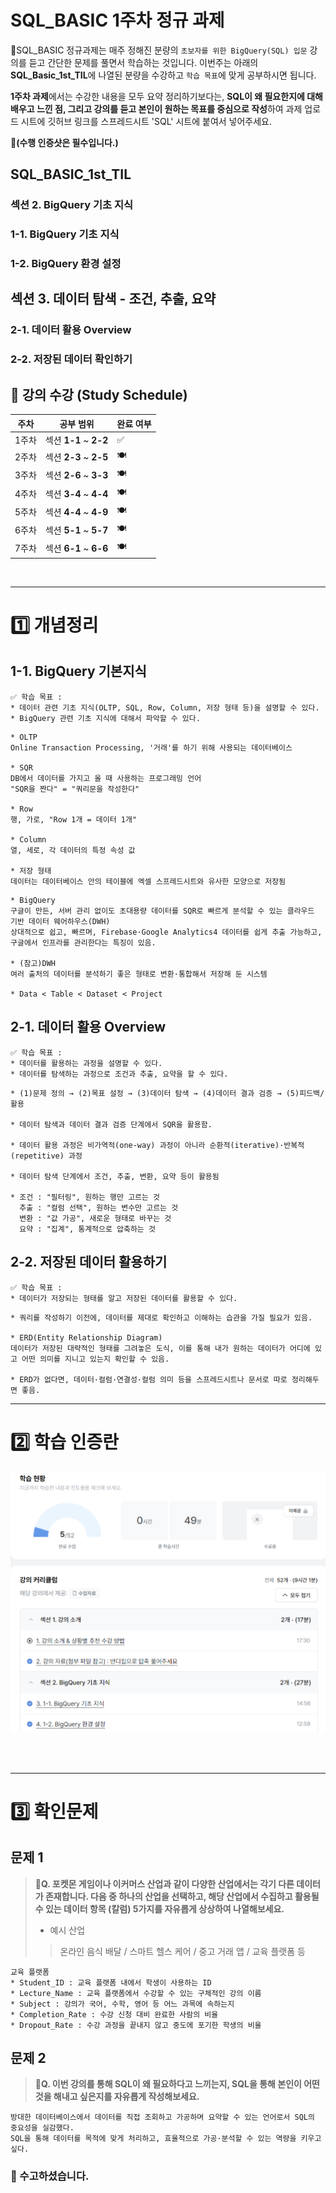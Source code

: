 # SQL_BASIC 1주차 정규 과제 

📌SQL_BASIC 정규과제는 매주 정해진 분량의 `초보자를 위한 BigQuery(SQL) 입문` 강의를 듣고 간단한 문제를 풀면서 학습하는 것입니다. 이번주는 아래의 **SQL_Basic_1st_TIL**에 나열된 분량을 수강하고 `학습 목표`에 맞게 공부하시면 됩니다.

**1주차 과제**에서는 수강한 내용을 모두 요약 정리하기보다는, **SQL이 왜 필요한지에 대해 배우고 느낀 점, 그리고 강의를 듣고 본인이 원하는 목표를 중심으로 작성**하여 과제 업로드 시트에 깃허브 링크를 스프레드시트 'SQL' 시트에 붙여서 넣어주세요. 

**👀(수행 인증샷은 필수입니다.)** 

## SQL_BASIC_1st_TIL

### 섹션 2. BigQuery 기초 지식

### 1-1. BigQuery 기초 지식

### 1-2. BigQuery 환경 설정

## 섹션 3. 데이터 탐색 - 조건, 추출, 요약

### 2-1. 데이터 활용 Overview 

### 2-2. 저장된 데이터 확인하기

## 🏁 강의 수강 (Study Schedule)

| 주차  | 공부 범위              | 완료 여부 |
| ----- | ---------------------- | --------- |
| 1주차 | 섹션 **1-1** ~ **2-2** | ✅         |
| 2주차 | 섹션 **2-3** ~ **2-5** | 🍽️         |
| 3주차 | 섹션 **2-6** ~ **3-3** | 🍽️         |
| 4주차 | 섹션 **3-4** ~ **4-4** | 🍽️         |
| 5주차 | 섹션 **4-4** ~ **4-9** | 🍽️         |
| 6주차 | 섹션 **5-1** ~ **5-7** | 🍽️         |
| 7주차 | 섹션 **6-1** ~ **6-6** | 🍽️         |


<br>

<!-- 여기까진 그대로 둬 주세요-->

---

# 1️⃣ 개념정리 
<!-- 강의 수강 이후에 아래의 학습 목표에 맞게 개념을 자유롭게 정리해주세요.-->
## 1-1. BigQuery 기본지식

~~~
✅ 학습 목표 :
* 데이터 관련 기초 지식(OLTP, SQL, Row, Column, 저장 형태 등)을 설명할 수 있다. 
* BigQuery 관련 기초 지식에 대해서 파악할 수 있다. 
~~~

~~~
* OLTP
Online Transaction Processing, '거래'를 하기 위해 사용되는 데이터베이스 

* SQR
DB에서 데이터를 가지고 올 때 사용하는 프로그래밍 언어 
"SQR을 짠다" = "쿼리문을 작성한다"

* Row
행, 가로, "Row 1개 = 데이터 1개"

* Column
열, 세로, 각 데이터의 특정 속성 값

* 저장 형태
데이터는 데이터베이스 안의 테이블에 엑셀 스프레드시트와 유사한 모양으로 저장됨
~~~
~~~
* BigQuery
구글이 만든, 서버 관리 없이도 초대용량 데이터를 SQR로 빠르게 분석할 수 있는 클라우드 기반 데이터 웨어하우스(DWH)
상대적으로 쉽고, 빠르며, Firebase·Google Analytics4 데이터를 쉽게 추출 가능하고, 구글에서 인프라를 관리한다는 특징이 있음.

* (참고)DWH
여러 출처의 데이터를 분석하기 좋은 형태로 변환·통합해서 저장해 둔 시스템 

* Data < Table < Dataset < Project
~~~
## 2-1. 데이터 활용 Overview

~~~
✅ 학습 목표 :
* 데이터를 활용하는 과정을 설명할 수 있다.
* 데이터를 탐색하는 과정으로 조건과 추출, 요약을 할 수 있다. 
~~~

~~~
* (1)문제 정의 → (2)목표 설정 → (3)데이터 탐색 → (4)데이터 결과 검증 → (5)피드백/활용 

* 데이터 탐색과 데이터 결과 검증 단계에서 SQR을 활용함. 

* 데이터 활용 과정은 비가역적(one-way) 과정이 아니라 순환적(iterative)·반복적(repetitive) 과정

* 데이터 탐색 단계에서 조건, 추출, 변환, 요약 등이 활용됨 

* 조건 : "필터링", 원하는 행만 고르는 것 
  추출 : "컬럼 선택", 원하는 변수만 고르는 것
  변환 : "값 가공", 새로운 형태로 바꾸는 것 
  요약 : "집계", 통계적으로 압축하는 것
~~~

## 2-2. 저장된 데이터 활용하기

~~~
✅ 학습 목표 :
* 데이터가 저장되는 형태를 알고 저장된 데이터를 활용할 수 있다. 
~~~



~~~
* 쿼리를 작성하기 이전에, 데이터를 제대로 확인하고 이해하는 습관을 가질 필요가 있음. 

* ERD(Entity Relationship Diagram)
데이터가 저장된 대략적인 형태를 그려놓은 도식, 이를 통해 내가 원하는 데이터가 어디에 있고 어떤 의미를 지니고 있는지 확인할 수 있음.

* ERD가 없다면, 데이터·컬럼·연결성·컬럼 의미 등을 스프레드시트나 문서로 따로 정리해두면 좋음. 
~~~

---
# 2️⃣ 학습 인증란
![](images/SQR_WEEK1.png)


<br>
<br>

---

# 3️⃣ 확인문제

## 문제 1

> **🧚Q. 포켓몬 게임이나 이커머스 산업과 같이 다양한 산업에서는 각기 다른 데이터가 존재합니다. 다음 중 하나의 산업을 선택하고, 해당 산업에서 수집하고 활용될 수 있는 데이터 항목 (칼럼) 5가지를 자유롭게 상상하여 나열해보세요.**
>
> - 예시 산업 
>
> >  온라인 음식 배달 / 스마트 헬스 케어 / 중고 거래 앱 / 교육 플랫폼 등 

<!--현실과 데이터 분석의 연결 고리를 상상하고, 데이터를 저장하는 형태를 활용하는 문제입니다. -->

<!--학습한 개념을 활용하여 자유롭게 설명해 보세요. 구체적인 예시를 들어 설명하면 더욱 좋습니다.-->

~~~
교육 플랫폼 
* Student_ID : 교육 플랫폼 내에서 학생이 사용하는 ID
* Lecture_Name : 교육 플랫폼에서 수강할 수 있는 구체적인 강의 이름 
* Subject : 강의가 국어, 수학, 영어 등 어느 과목에 속하는지 
* Completion_Rate : 수강 신청 대비 완료한 사람의 비율 
* Dropout_Rate : 수강 과정을 끝내지 않고 중도에 포기한 학생의 비율 
~~~



## 문제 2

> **🧚Q. 이번 강의를 통해 SQL이 왜 필요하다고 느끼는지, SQL을 통해 본인이 어떤 것을 해내고 싶은지를 자유롭게 작성해보세요.**

~~~
방대한 데이터베이스에서 데이터를 직접 조회하고 가공하며 요약할 수 있는 언어로서 SQL의 중요성을 실감했다. 
SQL을 통해 데이터를 목적에 맞게 처리하고, 효율적으로 가공·분석할 수 있는 역량을 키우고 싶다. 
~~~



### 🎉 수고하셨습니다.






